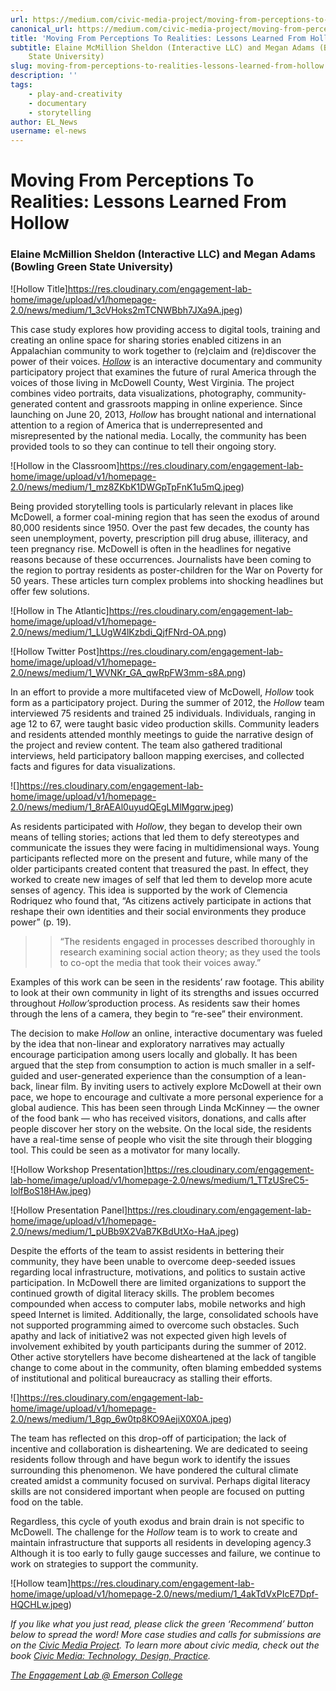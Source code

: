 ```yaml
---
url: https://medium.com/civic-media-project/moving-from-perceptions-to-realities-lessons-learned-from-hollow-eade4f132848
canonical_url: https://medium.com/civic-media-project/moving-from-perceptions-to-realities-lessons-learned-from-hollow-eade4f132848
title: 'Moving From Perceptions To Realities: Lessons Learned From Hollow'
subtitle: Elaine McMillion Sheldon (Interactive LLC) and Megan Adams (Bowling Green
    State University)
slug: moving-from-perceptions-to-realities-lessons-learned-from-hollow
description: ''
tags:
    - play-and-creativity
    - documentary
    - storytelling
author: EL_News
username: el-news
---
```


# Moving From Perceptions To Realities: Lessons Learned From Hollow

### Elaine McMillion Sheldon (Interactive LLC) and Megan Adams (Bowling Green State University)

![Hollow Title]https://res.cloudinary.com/engagement-lab-home/image/upload/v1/homepage-2.0/news/medium/1_3cVHoks2mTCNWBbh7JXa9A.jpeg)

This case study explores how providing access to digital tools, training and creating an online space for sharing stories enabled citizens in an Appalachian community to work together to (re)claim and (re)discover the power of their voices. [_Hollow_](http://hollowdocumentary.com/) is an interactive documentary and community participatory project that examines the future of rural America through the voices of those living in McDowell County, West Virginia. The project combines video portraits, data visualizations, photography, community-generated content and grassroots mapping in online experience. Since launching on June 20, 2013, _Hollow_ has brought national and international attention to a region of America that is underrepresented and misrepresented by the national media. Locally, the community has been provided tools to so they can continue to tell their ongoing story.

![Hollow in the Classroom]https://res.cloudinary.com/engagement-lab-home/image/upload/v1/homepage-2.0/news/medium/1_mz8ZKbK1DWGpTpFnK1u5mQ.jpeg)

Being provided storytelling tools is particularly relevant in places like McDowell, a former coal-mining region that has seen the exodus of around 80,000 residents since 1950. Over the past few decades, the county has seen unemployment, poverty, prescription pill drug abuse, illiteracy, and teen pregnancy rise. McDowell is often in the headlines for negative reasons because of these occurrences. Journalists have been coming to the region to portray residents as poster-children for the War on Poverty for 50 years. These articles turn complex problems into shocking headlines but offer few solutions.

![Hollow in The Atlantic]https://res.cloudinary.com/engagement-lab-home/image/upload/v1/homepage-2.0/news/medium/1_LUgW4lKzbdi_QjfFNrd-OA.png)

![Hollow Twitter Post]https://res.cloudinary.com/engagement-lab-home/image/upload/v1/homepage-2.0/news/medium/1_WVNKr_GA_qwRpFW3mm-s8A.png)

In an effort to provide a more multifaceted view of McDowell, _Hollow_ took form as a participatory project. During the summer of 2012, the _Hollow_ team interviewed 75 residents and trained 25 individuals. Individuals, ranging in age 12 to 67, were taught basic video production skills. Community leaders and residents attended monthly meetings to guide the narrative design of the project and review content. The team also gathered traditional interviews, held participatory balloon mapping exercises, and collected facts and figures for data visualizations.

![]https://res.cloudinary.com/engagement-lab-home/image/upload/v1/homepage-2.0/news/medium/1_8rAEAl0uyudQEgLMlMgqrw.jpeg)

As residents participated with _Hollow_, they began to develop their own means of telling stories; actions that led them to defy stereotypes and communicate the issues they were facing in multidimensional ways. Young participants reflected more on the present and future, while many of the older participants created content that treasured the past. In effect, they worked to create new images of self that led them to develop more acute senses of agency. This idea is supported by the work of Clemencia Rodriquez who found that, “As citizens actively participate in actions that reshape their own identities and their social environments they produce power” (p. 19).

> > “The residents engaged in processes described thoroughly in research examining social action theory; as they used the tools to co-opt the media that took their voices away.”

Examples of this work can be seen in the residents’ raw footage. This ability to look at their own community in light of its strengths and issues occurred throughout *Hollow’s*production process. As residents saw their homes through the lens of a camera, they begin to “re-see” their environment.

The decision to make _Hollow_ an online, interactive documentary was fueled by the idea that non-linear and exploratory narratives may actually encourage participation among users locally and globally. It has been argued that the step from consumption to action is much smaller in a self-guided and user-generated experience than the consumption of a lean-back, linear film. By inviting users to actively explore McDowell at their own pace, we hope to encourage and cultivate a more personal experience for a global audience. This has been seen through Linda McKinney — the owner of the food bank — who has received visitors, donations, and calls after people discover her story on the website. On the local side, the residents have a real-time sense of people who visit the site through their blogging tool. This could be seen as a motivator for many locally.

![Hollow Workshop Presentation]https://res.cloudinary.com/engagement-lab-home/image/upload/v1/homepage-2.0/news/medium/1_TTzUSreC5-IolfBoS18HAw.jpeg)

![Hollow Presentation Panel]https://res.cloudinary.com/engagement-lab-home/image/upload/v1/homepage-2.0/news/medium/1_pUBb9X2VaB7KBdUtXo-HaA.jpeg)

Despite the efforts of the team to assist residents in bettering their community, they have been unable to overcome deep-seeded issues regarding local infrastructure, motivations, and politics to sustain active participation. In McDowell there are limited organizations to support the continued growth of digital literacy skills. The problem becomes compounded when access to computer labs, mobile networks and high speed Internet is limited. Additionally, the large, consolidated schools have not supported programming aimed to overcome such obstacles. Such apathy and lack of initiative2 was not expected given high levels of involvement exhibited by youth participants during the summer of 2012. Other active storytellers have become disheartened at the lack of tangible change to come about in the community, often blaming embedded systems of institutional and political bureaucracy as stalling their efforts.

![]https://res.cloudinary.com/engagement-lab-home/image/upload/v1/homepage-2.0/news/medium/1_8gp_6w0tp8KO9AejiX0X0A.jpeg)

The team has reflected on this drop-off of participation; the lack of incentive and collaboration is disheartening. We are dedicated to seeing residents follow through and have begun work to identify the issues surrounding this phenomenon. We have pondered the cultural climate created amidst a community focused on survival. Perhaps digital literacy skills are not considered important when people are focused on putting food on the table.

Regardless, this cycle of youth exodus and brain drain is not specific to McDowell. The challenge for the _Hollow_ team is to work to create and maintain infrastructure that supports all residents in developing agency.3 Although it is too early to fully gauge successes and failure, we continue to work on strategies to support the community.

![Hollow team]https://res.cloudinary.com/engagement-lab-home/image/upload/v1/homepage-2.0/news/medium/1_4akTdVxPIcE7Dpf-HQCHLw.jpeg)

_If you like what you just read, please click the green ‘Recommend’ button below to spread the word! More case studies and calls for submissions are on the [Civic Media Project](http://www.civicmediaproject.com). To learn more about civic media, check out the book [Civic Media: Technology, Design, Practice](https://mitpress.mit.edu/books/civic-media)._

[_The Engagement Lab @ Emerson College_](http://elab.emerson.edu)
